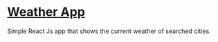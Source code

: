 # [Weather App](https://simply-hame.github.io/weather-app/)


Simple React Js app that shows the current weather of  searched cities.

